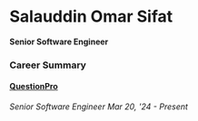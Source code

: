 # Salauddin Omar Sifat 
**Senior Software Engineer**

### Career Summary
#### [QuestionPro](https://www.questionpro.com/us/)
*Senior Software Engineer*
*Mar 20, '24 - Present*
